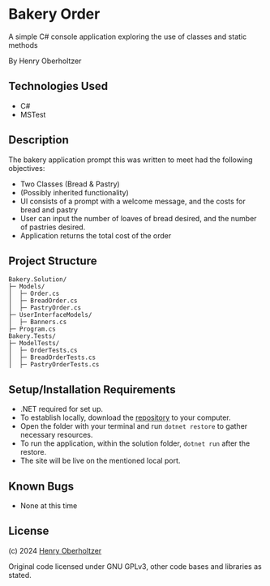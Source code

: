 # Bakery Order

A simple C# console application exploring the use of classes and static methods

By Henry Oberholtzer

## Technologies Used

- C#
- MSTest

## Description

The bakery application prompt this was written to meet had the following objectives:

- Two Classes (Bread & Pastry)
- (Possibly inherited functionality)
- UI consists of a prompt with a welcome message, and the costs for bread and pastry
- User can input the number of loaves of bread desired, and the number of pastries desired.
- Application returns the total cost of the order

## Project Structure

```
Bakery.Solution/
├─ Models/
│  ├─ Order.cs
│  ├─ BreadOrder.cs
│  ├─ PastryOrder.cs
├─ UserInterfaceModels/
│  ├─ Banners.cs
├─ Program.cs
Bakery.Tests/
├─ ModelTests/
│  ├─ OrderTests.cs
│  ├─ BreadOrderTests.cs
│  ├─ PastryOrderTests.cs
```

## Setup/Installation Requirements

- .NET required for set up.
- To establish locally, download the [repository]() to your computer.
- Open the folder with your terminal and run `dotnet restore` to gather necessary resources.
- To run the application, within the solution folder, `dotnet run` after the restore.
- The site will be live on the mentioned local port.

## Known Bugs

- None at this time

## License

(c) 2024 [Henry Oberholtzer](https://www.henryoberholtzer.com/)

Original code licensed under GNU GPLv3, other code bases and libraries as stated.
